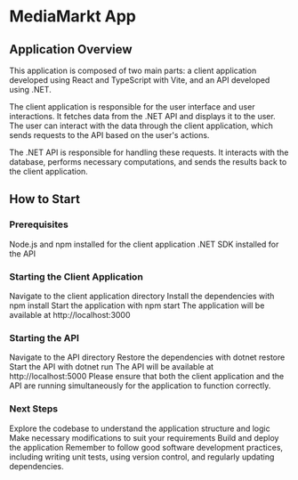 # MediaMarkt App
## Application Overview
This application is composed of two main parts: a client application developed using React and TypeScript with Vite, and an API developed using .NET.

The client application is responsible for the user interface and user interactions. It fetches data from the .NET API and displays it to the user. The user can interact with the data through the client application, which sends requests to the API based on the user's actions.

The .NET API is responsible for handling these requests. It interacts with the database, performs necessary computations, and sends the results back to the client application.

## How to Start
### Prerequisites
Node.js and npm installed for the client application
.NET SDK installed for the API
### Starting the Client Application
Navigate to the client application directory
Install the dependencies with npm install
Start the application with npm start
The application will be available at http://localhost:3000
### Starting the API
Navigate to the API directory
Restore the dependencies with dotnet restore
Start the API with dotnet run
The API will be available at http://localhost:5000
Please ensure that both the client application and the API are running simultaneously for the application to function correctly.

### Next Steps
Explore the codebase to understand the application structure and logic
Make necessary modifications to suit your requirements
Build and deploy the application
Remember to follow good software development practices, including writing unit tests, using version control, and regularly updating dependencies.
